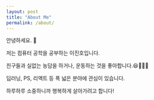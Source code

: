 ```yaml
---
layout: post
title: "About Me"
permalink: /about/
---
```


안녕하세요. :wave:  
  
저는 컴퓨터 공학을 공부하는 이진호입니다.  
  
친구들과 실없는 농담을 하거나, 운동하는 것을 좋아합니다.:laughing::basketball::weight_lifting_man:  
  
딥러닝, PS, 리액트 등 폭 넓은 분야에 관심이 있습니다.  
  
하루하루 소중하니까 행복하게 살아가려고 합니다!  
